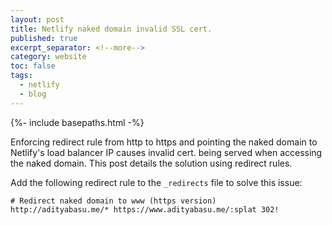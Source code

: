 ```yaml
---
layout: post
title: Netlify naked domain invalid SSL cert.
published: true
excerpt_separator: <!--more-->
category: website
toc: false
tags: 
  - netlify
  - blog
---
```


{%- include basepaths.html -%}

Enforcing redirect rule from http to https and pointing the naked domain to Netlify's load balancer IP causes invalid cert. being served when accessing the naked domain. This post details the solution using redirect rules.

<!--more-->

Add the following redirect rule to the `_redirects` file to solve this issue:
```
# Redirect naked domain to www (https version)
http://adityabasu.me/* https://www.adityabasu.me/:splat 302!
```
